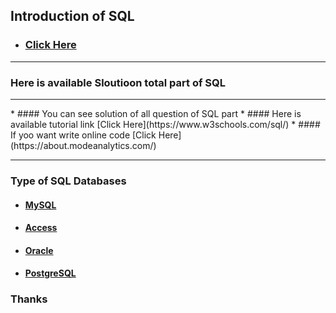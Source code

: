 ## Introduction of SQL
* ### [Click Here](https://en.wikipedia.org/wiki/SQL)
<hr>

### Here is available Sloutioon total part of SQL
<hr>
* #### You can see solution of all question of SQL part
* #### Here is available tutorial link  [Click Here](https://www.w3schools.com/sql/)
* #### If yoo want write online code  [Click Here](https://about.modeanalytics.com/)
<hr>

### Type of SQL Databases
* #### [MySQL](https://www.tutorialspoint.com/mysql/index.htm)
* #### [Access](https://www.techonthenet.com/access/index.php)
* #### [Oracle](http://www.tutorialspoint.com/listtutorials/oracle/1)
* #### [PostgreSQL](https://www.tutorialspoint.com/postgresql/index.htm)

### Thanks  
